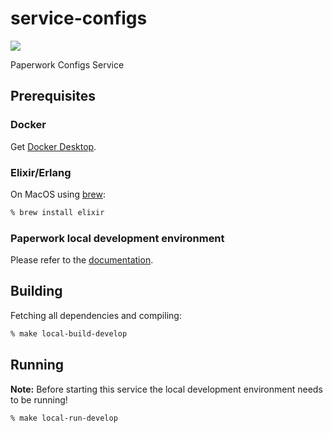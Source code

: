 service-configs
===============
[<img src="https://img.shields.io/docker/cloud/build/paperwork/service-configs.svg?style=for-the-badge"/>](https://hub.docker.com/r/paperwork/service-configs)

Paperwork Configs Service

## Prerequisites

### Docker

Get [Docker Desktop](https://www.docker.com/products/docker-desktop).

### Elixir/Erlang

On MacOS using [brew](https://brew.sh):

```bash
% brew install elixir
```

### Paperwork local development environment

Please refer to the [documentation](https://github.com/paperwork/paperwork/#local-development-environment).

## Building

Fetching all dependencies and compiling:

```bash
% make local-build-develop
```

## Running

**Note:** Before starting this service the local development environment needs to be running!

```bash
% make local-run-develop
```
